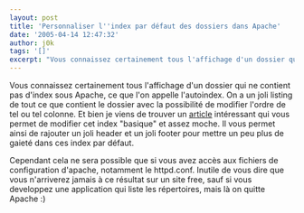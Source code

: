 ```yaml
---
layout: post
title: 'Personnaliser l''index par défaut des dossiers dans Apache'
date: '2005-04-14 12:47:32'
author: j0k
tags: '[]'
excerpt: "Vous connaissez certainement tous l'affichage d'un dossier qui ne contient pas d'index sous Apache, ce que l'on appelle l'autoindex. On a un joli listing de tout ce que contient le dossier avec la possibilité de modifier l'ordre de tel ou tel colonne.     \nEt bien je viens de trouver un      …"
---
```


Vous connaissez certainement tous l'affichage d'un dossier qui ne contient pas d'index sous Apache, ce que l'on appelle l'autoindex. On a un joli listing de tout ce que contient le dossier avec la possibilité de modifier l'ordre de tel ou tel colonne.
Et bien je viens de trouver un [article](http://www.estvideo.com/dew/index/2004/07/05/216-tuning-apache-les-doigts-dans-les-plumes) intéressant qui vous permet de modifier cet index "basique" et assez moche. Il vous permet ainsi de rajouter un joli header et un joli footer pour mettre un peu plus de gaieté dans ces index par défaut.

Cependant cela ne sera possible que si vous avez accès aux fichiers de configuration d'apache, notamment le httpd.conf.   Inutile de vous dire que vous n'arriverez jamais à ce résultat sur un site free, sauf si vous developpez une application qui liste les répertoires, mais là on quitte Apache :)
